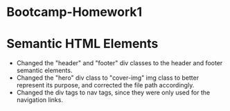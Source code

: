 # Bootcamp-Homework1

# Semantic HTML Elements
- Changed the "header" and "footer" div classes to the header and footer semantic elements.
- Changed the "hero" div class to "cover-img" img class to better represent its purpose, and corrected  the file path accordingly.
- Changed the div tags to nav tags, since they were only used for the navigation links.